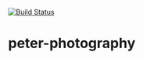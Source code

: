 [![Build Status](https://travis-ci.org/terencecistudent/peters-portfolio.svg?branch=master)](https://travis-ci.org/terencecistudent/peters-portfolio)

# peter-photography
